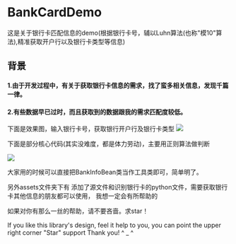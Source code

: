 # BankCardDemo

这是关于银行卡匹配信息的demo(根据银行卡号，辅以Luhn算法(也称"模10"算法),精准获取开户行以及银行卡类型等信息)

## 背景
#### 1.由于开发过程中，有关于获取银行卡信息的需求，找了蛮多相关信息，发现千篇一律。

#### 2.有些数据早已过时，而且获取到的数据跟我的需求匹配度较低。


下面是效果图，输入银行卡号，获取银行开户行及银行卡类型
![](001.png)

下面是部分核心代码(其实没难度，都是体力劳动)，主要用正则算法做判断

![](002.png)


大家用的时候可以直接把BankInfoBean类当作工具类即可，简单明了。


另外assets文件夹下有  添加了源文件和识别银行卡的python文件，需要获取银行卡其他信息的朋友都可以使用，
我想一定会有所帮助的

如果对你有那么一丝的帮助，请不要吝啬。求star！

If you like this library's design, feel it help to you, you can point the upper right corner "Star" support Thank you! ^ _ ^


